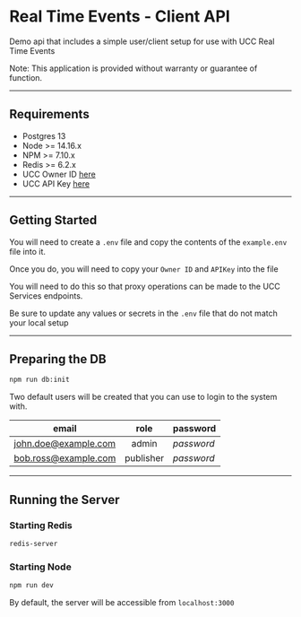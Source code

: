 # Real Time Events - Client API

Demo api that includes a simple user/client setup for use with UCC Real Time Events

Note: This application is provided without warranty or guarantee of function.

___

## Requirements
- Postgres 13
- Node >= 14.16.x
- NPM >= 7.10.x
- Redis >= 6.2.x
- UCC Owner ID [here](https://cms-ausw2-dt-rts1.downlynk.com/static/cms2/index.html#/settings)
- UCC API Key [here](https://cms-ausw2-dt-rts1.downlynk.com/static/cms2/index.html#/settings/integration-keys)

___

## Getting Started
You will need to create a `.env` file and copy the contents of the `example.env` file into it.

Once you do, you will need to copy your `Owner ID` and `APIKey` into the file

You will need to do this so that proxy operations can be made to the UCC Services endpoints.

Be sure to update any values or secrets in the `.env` file that do not match your local setup

___

## Preparing the DB

```bash
npm run db:init
```

Two default users will be created that you can use to login to the system with.


| email | role | password |
| --- | :---: | --- |
| john.doe@example.com | admin | _password_ |
| bob.ross@example.com | publisher | _password_ |

___

## Running the Server

### Starting Redis
```bash
redis-server
```

### Starting Node
```bash
npm run dev
```

By default, the server will be accessible from `localhost:3000`